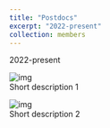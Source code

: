 ```yaml
---
title: "Postdocs"
excerpt: "2022-present"
collection: members
---
```


2022-present

![img](/images/500x300.png)  
Short description 1

![img](/images/500x300.png)  
Short description 2
